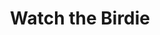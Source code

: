 ---
title: Watch the Birdie
year: 1970
opening_date: 1970-05-22
closing_date: 1970-05-30
layout: productions
featured_image: 
image_caption:
image_credit:
playbill:
category:
Theatre: Theatre Jacksonville
Venue: Little Theatre
cast:
  Edward Barbee: Bill Petry
  Helen Foster: Nancy Kaye
  Tom: Ham Waddell
  Douglas MacKelwaine: Harry Hodge
  Woodrow O'Malley: Hal Henderson
  Waiter: Robert Zienta
  Butch Flowers: Robert Hilgenberg
  Joey Hallop: Marshall Grauer
  Gladys Bagley: Terry McIntire
  Alexander Brown: Allen Hall
  Oscar Turner: Herb Marks
  Officer John: Doug Thomas
  Police Sergeant: Ben Miller
  Harold Haskell: Norman Howard
  Lieutenant Muller: Phil Meunier
crew:
  Director: Robert Knowles
  Technical Director: Ham Waddell
  Stage Manager: Rita Radford
  Assistant Stage Manager: Douglas Thomas
  Lighting: 
    - Esta Wilson 
    - Ken Moody
  Sound: Becky Levings
  Properties:
    - Katie Raven
    - Aileen Davis
    - Lynda Lynch
    - Nancy Moore
    - Mary Coyle
    - Vivienne Winemiller
  Stage Crew:
    - Ben Miller
    - Sara Jo Berman
    - Aileen Davis
    - Chris Fitzgerald
    - Hal Henderson
    - Ken Moody
    - Nancy Moore
    - Helen Toney
    - Bill Weir
  Make-up: Marshall Grauer
  Publicity:
    - Herb Marks
    - Diane Somerville
  Box Office:
    - Ann Dubow
    - Gert Berman
    - Annette Grauer
external_links:
---